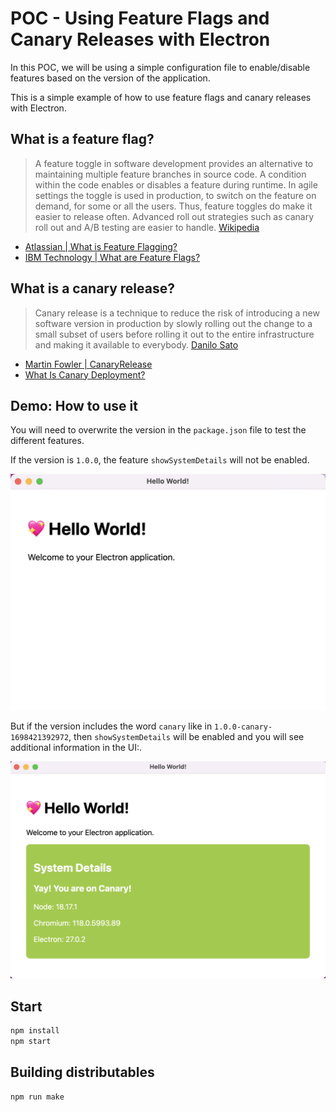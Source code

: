 # POC - Using Feature Flags and Canary Releases with Electron

In this POC, we will be using a simple configuration file to enable/disable features based on the version of the application.

This is a simple example of how to use feature flags and canary releases with Electron.

## What is a feature flag?

> A feature toggle in software development provides an alternative to maintaining multiple feature branches in source code. A condition within the code enables or disables a feature during runtime. In agile settings the toggle is used in production, to switch on the feature on demand, for some or all the users. Thus, feature toggles do make it easier to release often. Advanced roll out strategies such as canary roll out and A/B testing are easier to handle. [Wikipedia](https://en.wikipedia.org/wiki/Feature_toggle)

- [Atlassian | What is Feature Flagging?](https://www.atlassian.com/solutions/devops/integrations/feature-flags)
- [IBM Technology | What are Feature Flags?](https://www.youtube.com/watch?v=AJa2B-twtG4)

## What is a canary release?

> Canary release is a technique to reduce the risk of introducing a new software version in production by slowly rolling out the change to a small subset of users before rolling it out to the entire infrastructure and making it available to everybody. [Danilo Sato](https://martinfowler.com/bliki/CanaryRelease.html)

- [Martin Fowler | CanaryRelease](https://martinfowler.com/bliki/CanaryRelease.html)
- [What Is Canary Deployment?](https://semaphoreci.com/blog/what-is-canary-deployment)


## Demo: How to use it

You will need to overwrite the version in the `package.json` file to test the different features.

If the version is `1.0.0`, the feature `showSystemDetails` will not be enabled.

![](__other__/regular.png)

But if the version includes the word `canary` like in `1.0.0-canary-1698421392972`, then `showSystemDetails` will be enabled and you will see additional information in the UI:.

![](__other__/show_system_info.png)


## Start

```bash
npm install
npm start
```

## Building distributables

```bash
npm run make
```